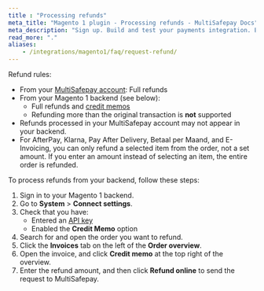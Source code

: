 ```yaml
---
title : "Processing refunds"
meta_title: "Magento 1 plugin - Processing refunds - MultiSafepay Docs"
meta_description: "Sign up. Build and test your payments integration. Explore our products and services. Use our API Reference, SDKs, and wrappers. Get support."
read_more: "."
aliases: 
    - /integrations/magento1/faq/request-refund/
---
```

Refund rules:

- From your [MultiSafepay account](/account/multisafepay-account/processing-refunds/): Full refunds
-  From your Magento 1 backend (see below):  
    - Full refunds and [credit memos](https://docs.magento.com/m1/ce/user_guide/order-processing/credit-memo-create.html)
    - Refunding more than the original transaction is **not** supported
- Refunds processed in your MultiSafepay account may not appear in your backend. 
- For AfterPay, Klarna, Pay After Delivery, Betaal per Maand, and E-Invoicing, you can only refund a selected item from the order, not a set amount. If you enter an amount instead of selecting an item, the entire order is refunded.

To process refunds from your backend, follow these steps:

1. Sign in to your Magento 1 backend. 
2. Go to **System** > **Connect settings**.
3. Check that you have:
    - Entered an [API key](/faq/general/multisafepay-glossary/#api-key)
    - Enabled the **Credit Memo** option
4. Search for and open the order you want to refund.
5. Click the **Invoices** tab on the left of the **Order overview**.
6. Open the invoice, and click **Credit memo** at the top right of the overview.
7. Enter the refund amount, and then click **Refund online** to send the request to MultiSafepay.


 





